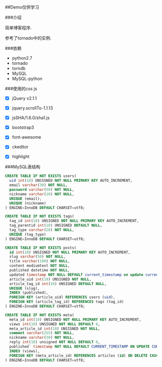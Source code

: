 ##Demo仅供学习


###介绍

简单博客程序.

参考了tornado中的实例.


###依赖

* python2.7
* tornado
* torndb
* MySQL
* MySQL-python


###使用的css js

- [x] jQuery v2.1.1
- [x] jquery.scrollTo-1.1.13
- [x] jsSHA/1.6.0/sha1.js
- [x] bootstrap3
- [x] font-awesome
- [x] ckeditor
- [x] highlight


###MySQL表结构

```sql
CREATE TABLE IF NOT EXISTS users(
  uid int(10) UNSIGNED NOT NULL PRIMARY KEY AUTO_INCREMENT,
  email varchar(30) NOT NULL, 
  password varchar(50) NOT NULL,
  nickname varchar(10) NOT NULL,
  UNIQUE (email),
  UNIQUE (nickname)
) ENGINE=InnoDB DEFAULT CHARSET=utf8;
```

```sql
CREATE TABLE IF NOT EXISTS tags(
  tag_id int(10) UNSIGNED NOT NULL PRIMARY KEY AUTO_INCREMENT,
  tag_parentid int(10) UNSIGNED DEFAULT NULL,
  tag_type varchar(20) NOT NULL,
  UNIQUE (tag_type)
) ENGINE=InnoDB DEFAULT CHARSET=utf8;
```

```sql
CREATE TABLE IF NOT EXISTS posts(
  id int(10) UNSIGNED NOT NULL PRIMARY KEY AUTO_INCREMENT,
  slug varchar(50) NOT NULL,
  title varchar(100) NOT NULL,
  content mediumtext NOT NULL,
  published datetime NOT NULL,
  updated timestamp NOT NULL DEFAULT current_timestamp on update current_timestamp,
  article_uid int(10) UNSIGNED NOT NULL,
  article_tag_id int(10) UNSIGNED DEFAULT NULL,
  UNIQUE (slug),
  INDEX (published),
  FOREIGN KEY (article_uid) REFERENCES users (uid),
  FOREIGN KEY (article_tag_id) REFERENCES tags (tag_id)
) ENGINE=InnoDB DEFAULT CHARSET=utf8;
```

```sql
CREATE TABLE IF NOT EXISTS meta(
  meta_id int(10) UNSIGNED NOT NULL PRIMARY KEY AUTO_INCREMENT,
  views int(10) UNSIGNED NOT NULL DEFAULT 0,
  meta_article_id int(10) UNSIGNED NOT NULL,
  comment varchar(255) NOT NULL,
  nickname varchar(30) NOT NULL,
  reply int(10) unsigned NOT NULL DEFAULT 0,
  published` timestamp NOT NULL DEFAULT CURRENT_TIMESTAMP ON UPDATE CURRENT_TIMESTAMP,
  INDEX (views),
  FOREIGN KEY (meta_article_id) REFERENCES articles (id) ON DELETE CASCADE ON UPDATE CASCADE
) ENGINE=InnoDB DEFAULT CHARSET=utf8;
```

